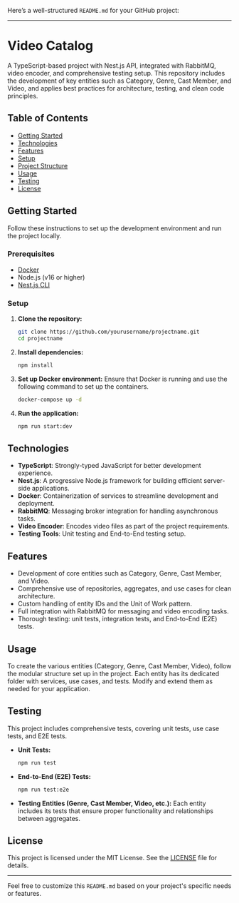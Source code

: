 Here’s a well-structured `README.md` for your GitHub project:

---

# Video Catalog

A TypeScript-based project with Nest.js API, integrated with RabbitMQ, video encoder, and comprehensive testing setup. This repository includes the development of key entities such as Category, Genre, Cast Member, and Video, and applies best practices for architecture, testing, and clean code principles.

## Table of Contents
- [Getting Started](#getting-started)
- [Technologies](#technologies)
- [Features](#features)
- [Setup](#setup)
- [Project Structure](#project-structure)
- [Usage](#usage)
- [Testing](#testing)
- [License](#license)

## Getting Started

Follow these instructions to set up the development environment and run the project locally.

### Prerequisites
- [Docker](https://www.docker.com/get-started)
- Node.js (v16 or higher)
- [Nest.js CLI](https://docs.nestjs.com/cli/overview)

### Setup

1. **Clone the repository:**
   ```bash
   git clone https://github.com/yourusername/projectname.git
   cd projectname
   ```

2. **Install dependencies:**
   ```bash
   npm install
   ```

3. **Set up Docker environment:**
   Ensure that Docker is running and use the following command to set up the containers.
   ```bash
   docker-compose up -d
   ```

4. **Run the application:**
   ```bash
   npm run start:dev
   ```

## Technologies

- **TypeScript**: Strongly-typed JavaScript for better development experience.
- **Nest.js**: A progressive Node.js framework for building efficient server-side applications.
- **Docker**: Containerization of services to streamline development and deployment.
- **RabbitMQ**: Messaging broker integration for handling asynchronous tasks.
- **Video Encoder**: Encodes video files as part of the project requirements.
- **Testing Tools**: Unit testing and End-to-End testing setup.

## Features

- Development of core entities such as Category, Genre, Cast Member, and Video.
- Comprehensive use of repositories, aggregates, and use cases for clean architecture.
- Custom handling of entity IDs and the Unit of Work pattern.
- Full integration with RabbitMQ for messaging and video encoding tasks.
- Thorough testing: unit tests, integration tests, and End-to-End (E2E) tests.

## Usage

To create the various entities (Category, Genre, Cast Member, Video), follow the modular structure set up in the project. Each entity has its dedicated folder with services, use cases, and tests. Modify and extend them as needed for your application.

## Testing

This project includes comprehensive tests, covering unit tests, use case tests, and E2E tests.

- **Unit Tests:**
   ```bash
   npm run test
   ```

- **End-to-End (E2E) Tests:**
   ```bash
   npm run test:e2e
   ```

- **Testing Entities (Genre, Cast Member, Video, etc.):**
   Each entity includes its tests that ensure proper functionality and relationships between aggregates.

## License

This project is licensed under the MIT License. See the [LICENSE](LICENSE) file for details.

---

Feel free to customize this `README.md` based on your project's specific needs or features.